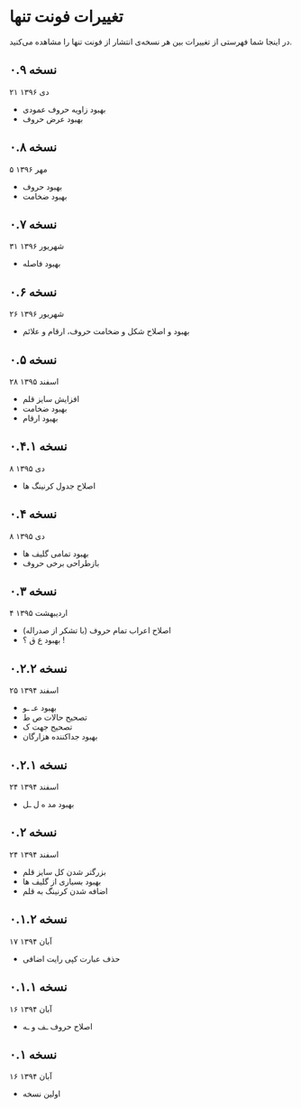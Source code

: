 تغییرات فونت تنها
=================

در اینجا شما فهرستی از تغییرات بین هر نسخه‌ی انتشار از فونت تنها را مشاهده می‌کنید.

نسخه ۰.۹
--------
۲۱ دی ۱۳۹۶

- بهبود زاویه حروف عمودی
- بهبود عرض حروف

نسخه ۰.۸
--------
۵ مهر ۱۳۹۶

- بهبود حروف
- بهبود ضخامت

نسخه ۰.۷
--------
۳۱ شهریور ۱۳۹۶

- بهبود فاصله

نسخه ۰.۶
--------
۲۶ شهریور ۱۳۹۶

- بهبود و اصلاح شکل و ضخامت حروف، ارقام و علائم

نسخه ۰.۵
--------
۲۸ اسفند ۱۳۹۵

- افزایش سایز قلم
- بهبود ضخامت
- بهبود ارقام

نسخه ۰.۴.۱
----------
۸ دی ۱۳۹۵

- اصلاح جدول کرنینگ ها

نسخه ۰.۴
--------
۸ دی ۱۳۹۵

- بهبود تمامی گلیف ها
- بازطراحی برخی حروف

نسخه ۰.۳
--------
۴ اردیبهشت ۱۳۹۵

- اصلاح اعراب تمام حروف (با تشکر از صدراله)
- بهبود ع ق ؟ !

نسخه ۰.۲.۲
----------
۲۵ اسفند ۱۳۹۴

- بهبود عـ ـو
- تصحیح حالات ص ط
- تصحیح جهت ک
- بهبود جداکننده هزارگان

نسخه ۰.۲.۱
----------
۲۴ اسفند ۱۳۹۴

- بهبود مد ه ل ـل

نسخه ۰.۲
--------
۲۴ اسفند ۱۳۹۴

- بزرگتر شدن کل سایز قلم
- بهبود بسیاری از گلیف ها
- اضافه شدن کرنینگ به قلم

نسخه ۰.۱.۲
----------
۱۷ آبان ۱۳۹۴

- حذف عبارت کپی رایت اضافی

نسخه ۰.۱.۱
----------
۱۶ آبان ۱۳۹۴

- اصلاح حروف ـف و ـه

نسخه ۰.۱
--------
۱۶ آبان ۱۳۹۴

- اولین نسخه
